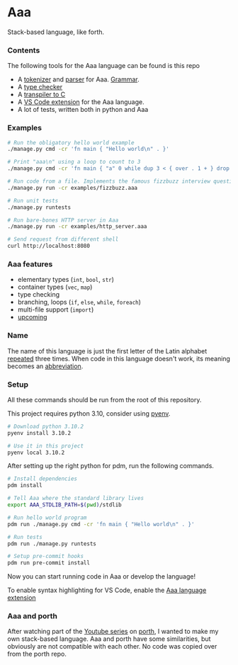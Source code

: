 # Aaa
Stack-based language, like forth.

### Contents
The following tools for the Aaa language can be found is this repo
* A [tokenizer](./aaa/tokenizer/) and [parser](./aaa/parser/) for Aaa. [Grammar](./aaa.lark).
* A [type checker](./aaa/type_checker/)
* A [transpiler to C](./aaa/transpiler/)
* A [VS Code extension](./aaa-vscode-extension/README.md) for the Aaa language.
* A lot of tests, written both in python and Aaa

### Examples
```sh
# Run the obligatory hello world example
./manage.py cmd -cr 'fn main { "Hello world\n" . }'

# Print "aaa\n" using a loop to count to 3
./manage.py cmd -cr 'fn main { "a" 0 while dup 3 < { over . 1 + } drop drop "\n" . }'

# Run code from a file. Implements the famous fizzbuzz interview question.
./manage.py run -cr examples/fizzbuzz.aaa

# Run unit tests
./manage.py runtests

# Run bare-bones HTTP server in Aaa
./manage.py run -cr examples/http_server.aaa

# Send request from different shell
curl http://localhost:8080
```

### Aaa features
- elementary types (`int`, `bool`, `str`)
- container types (`vec`, `map`)
- type checking
- branching, loops (`if`, `else`, `while`, `foreach`)
- multi-file support (`import`)
- [upcoming](https://github.com/lk16/aaa/issues?q=is%3Aissue+is%3Aopen+label%3Aenhancement)

### Name
The name of this language is just the first letter of the Latin alphabet [repeated](#Examples) three times. When code in this language doesn't work, its meaning becomes an [abbreviation](https://en.uncyclopedia.co/wiki/AAAAAAAAA!).

### Setup
All these commands should be run from the root of this repository.

This project requires python 3.10, consider using [pyenv](https://github.com/pyenv/pyenv).

```sh
# Download python 3.10.2
pyenv install 3.10.2

# Use it in this project
pyenv local 3.10.2
```

After setting up the right python for pdm, run the following commands.

```sh
# Install dependencies
pdm install

# Tell Aaa where the standard library lives
export AAA_STDLIB_PATH=$(pwd)/stdlib

# Run hello world program
pdm run ./manage.py cmd -cr 'fn main { "Hello world\n" . }'

# Run tests
pdm run ./manage.py runtests

# Setup pre-commit hooks
pdm run pre-commit install
```

Now you can start running code in Aaa or develop the language!

To enable syntax highlighting for VS Code, enable the [Aaa language extension](./aaa-vscode-extension/README.md)


### Aaa and porth
After watching part of the [Youtube series](https://www.youtube.com/playlist?list=PLpM-Dvs8t0VbMZA7wW9aR3EtBqe2kinu4) on [porth](https://gitlab.com/tsoding/porth), I wanted to make my own stack-based language. Aaa and porth have some similarities, but obviously are not compatible with each other. No code was copied over from the porth repo.
